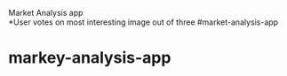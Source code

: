 Market Analysis app <br>
*User votes on most interesting image out of three
#market-analysis-app
# markey-analysis-app
